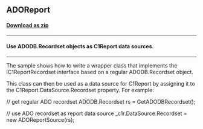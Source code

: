 ## ADOReport
#### [Download as zip](https://grapecity.github.io/DownGit/#/home?url=https://github.com/GrapeCity/ComponentOne-WinForms-Samples/tree/master/NetFramework\Reports\C1Report\Cs\ADOReport)
____
#### Use ADODB.Recordset objects as C1Report data sources.
____
The sample shows how to write a wrapper class that implements the IC1ReportRecordset interface based on a regular ADODB.Recordset object. 

This class can then be used as a data source for C1Report by assigning it to the C1Report.DataSource.Recordset property. For example: 

// get regular ADO recordset ADODB.Recordset rs = GetADODBRecordset(); 

// use ADO recordset as report data source _c1r.DataSource.Recordset = new ADOReportSource(rs);  